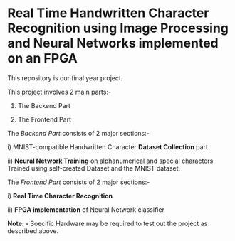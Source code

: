 # Real Time Handwritten Character Recognition using Image Processing and Neural Networks implemented on an FPGA

This repository is our final year project.

This project involves 2 main parts:-

1) The Backend Part

2) The Frontend Part

The *Backend Part* consists of 2 major sections:-

i) MNIST-compatible Handwritten Character **Dataset Collection** part

ii) **Neural Network Training** on alphanumerical and special characters. Trained using self-created Dataset and the MNIST dataset.


The *Frontend Part* consists of 2 major sections:-

i) **Real Time Character Recognition**

ii) **FPGA implementation** of Neural Network classifier


**Note: -** Soecific Hardware may be required to test out the project as described above.
